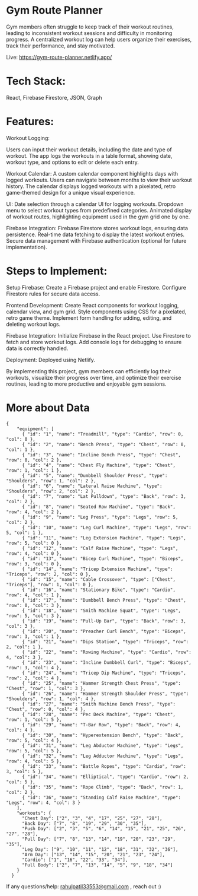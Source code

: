 # Gym Route Planner
Gym members often struggle to keep track of their workout routines, leading to inconsistent workout sessions and difficulty in monitoring progress. A centralized workout log can help users organize their exercises, track their performance, and stay motivated.

Live: https://gym-route-planner.netlify.app/

# Tech Stack:

React, Firebase Firestore, JSON, Graph

# Features:

Workout Logging:

Users can input their workout details, including the date and type of workout.
The app logs the workouts in a table format, showing date, workout type, and options to edit or delete each entry.

Workout Calendar:
A custom calendar component highlights days with logged workouts.
Users can navigate between months to view their workout history.
The calendar displays logged workouts with a pixelated, retro game-themed design for a unique visual experience.

UI:
Date selection through a calendar UI for logging workouts.
Dropdown menu to select workout types from predefined categories.
Animated display of workout routes, highlighting equipment used in the gym grid one by one.

Firebase Integration:
Firebase Firestore stores workout logs, ensuring data persistence.
Real-time data fetching to display the latest workout entries.
Secure data management with Firebase authentication (optional for future implementation).

# Steps to Implement:

Setup Firebase:
Create a Firebase project and enable Firestore.
Configure Firestore rules for secure data access.

Frontend Development:
Create React components for workout logging, calendar view, and gym grid.
Style components using CSS for a pixelated, retro game theme.
Implement form handling for adding, editing, and deleting workout logs.

Firebase Integration:
Initialize Firebase in the React project.
Use Firestore to fetch and store workout logs.
Add console logs for debugging to ensure data is correctly handled.

Deployment:
Deployed using Netlify.

By implementing this project, gym members can efficiently log their workouts, visualize their progress over time, and optimize their exercise routines, leading to more productive and enjoyable gym sessions.

# More about Data

```
{
    "equipment": [
      { "id": "1", "name": "Treadmill", "type": "Cardio", "row": 0, "col": 0 },
      { "id": "2", "name": "Bench Press", "type": "Chest", "row": 0, "col": 1 },
      { "id": "3", "name": "Incline Bench Press", "type": "Chest", "row": 0, "col": 2 },
      { "id": "4", "name": "Chest Fly Machine", "type": "Chest", "row": 1, "col": 1 },
      { "id": "5", "name": "Dumbbell Shoulder Press", "type": "Shoulders", "row": 1, "col": 2 },
      { "id": "6", "name": "Lateral Raise Machine", "type": "Shoulders", "row": 2, "col": 2 },
      { "id": "7", "name": "Lat Pulldown", "type": "Back", "row": 3, "col": 2 },
      { "id": "8", "name": "Seated Row Machine", "type": "Back", "row": 4, "col": 2 },
      { "id": "9", "name": "Leg Press", "type": "Legs", "row": 5, "col": 2 },
      { "id": "10", "name": "Leg Curl Machine", "type": "Legs", "row": 5, "col": 1 },
      { "id": "11", "name": "Leg Extension Machine", "type": "Legs", "row": 5, "col": 0 },
      { "id": "12", "name": "Calf Raise Machine", "type": "Legs", "row": 4, "col": 0 },
      { "id": "13", "name": "Bicep Curl Machine", "type": "Biceps", "row": 3, "col": 0 },
      { "id": "14", "name": "Tricep Extension Machine", "type": "Triceps", "row": 2, "col": 0 },
      { "id": "15", "name": "Cable Crossover", "type": ["Chest", "Triceps"], "row": 1, "col": 0 },
      { "id": "16", "name": "Stationary Bike", "type": "Cardio", "row": 4, "col": 1 },
      { "id": "17", "name": "Dumbbell Bench Press", "type": "Chest", "row": 0, "col": 3 },
      { "id": "18", "name": "Smith Machine Squat", "type": "Legs", "row": 5, "col": 3 },
      { "id": "19", "name": "Pull-Up Bar", "type": "Back", "row": 3, "col": 3 },
      { "id": "20", "name": "Preacher Curl Bench", "type": "Biceps", "row": 3, "col": 1 },
      { "id": "21", "name": "Dips Station", "type": "Triceps", "row": 2, "col": 1 },
      { "id": "22", "name": "Rowing Machine", "type": "Cardio", "row": 4, "col": 3 },
      { "id": "23", "name": "Incline Dumbbell Curl", "type": "Biceps", "row": 3, "col": 4 },
      { "id": "24", "name": "Tricep Dip Machine", "type": "Triceps", "row": 2, "col": 4 },
      { "id": "25", "name": "Hammer Strength Chest Press", "type": "Chest", "row": 1, "col": 3 },
      { "id": "26", "name": "Hammer Strength Shoulder Press", "type": "Shoulders", "row": 1, "col": 4 },
      { "id": "27", "name": "Smith Machine Bench Press", "type": "Chest", "row": 0, "col": 4 },
      { "id": "28", "name": "Pec Deck Machine", "type": "Chest", "row": 1, "col": 5 },
      { "id": "29", "name": "T-Bar Row", "type": "Back", "row": 4, "col": 4 },
      { "id": "30", "name": "Hyperextension Bench", "type": "Back", "row": 5, "col": 4 },
      { "id": "31", "name": "Leg Abductor Machine", "type": "Legs", "row": 5, "col": 5 },
      { "id": "32", "name": "Leg Adductor Machine", "type": "Legs", "row": 4, "col": 5 },
      { "id": "33", "name": "Battle Ropes", "type": "Cardio", "row": 3, "col": 5 },
      { "id": "34", "name": "Elliptical", "type": "Cardio", "row": 2, "col": 5 },
      { "id": "35", "name": "Rope Climb", "type": "Back", "row": 1, "col": 2 },
      { "id": "36", "name": "Standing Calf Raise Machine", "type": "Legs", "row": 4, "col": 3 }
    ],
    "workouts": {
      "Chest Day": ["2", "3", "4", "17", "25", "27", "28"],
      "Back Day": ["7", "8", "19", "29", "30", "35"],
      "Push Day": ["2", "3", "5", "6", "14", "15", "21", "25", "26", "27", "28"],
      "Pull Day": ["7", "8", "13", "14", "19", "20", "23", "29", "35"],
      "Leg Day": ["9", "10", "11", "12", "18", "31", "32", "36"],
      "Arm Day": ["13", "14", "15", "20", "21", "23", "24"],
      "Cardio": ["1", "16", "22", "33", "34"],
      "Full Body": ["2", "7", "13", "14", "5", "9", "18", "34"]
    }
  }
  ```

If any questions/help: rahulpatil33553@gmail.com , reach out :)
